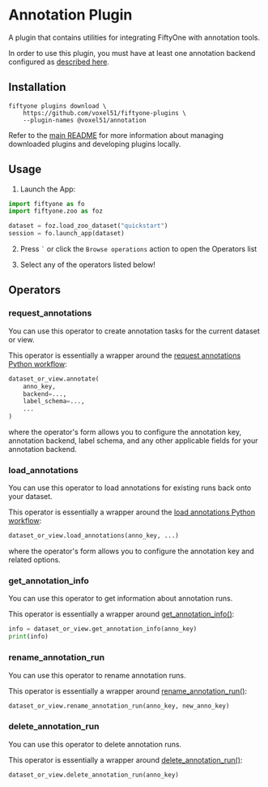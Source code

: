 # Annotation Plugin

A plugin that contains utilities for integrating FiftyOne with annotation
tools.

In order to use this plugin, you must have at least one annotation backend
configured as
[described here](https://docs.voxel51.com/user_guide/annotation.html).

## Installation

```shell
fiftyone plugins download \
    https://github.com/voxel51/fiftyone-plugins \
    --plugin-names @voxel51/annotation
```

Refer to the [main README](https://github.com/voxel51/fiftyone-plugins) for
more information about managing downloaded plugins and developing plugins
locally.

## Usage

1.  Launch the App:

```py
import fiftyone as fo
import fiftyone.zoo as foz

dataset = foz.load_zoo_dataset("quickstart")
session = fo.launch_app(dataset)
```

2.  Press `` ` `` or click the `Browse operations` action to open the Operators
    list

3.  Select any of the operators listed below!

## Operators

### request_annotations

You can use this operator to create annotation tasks for the current dataset or
view.

This operator is essentially a wrapper around the
[request annotations Python workflow](https://docs.voxel51.com/user_guide/annotation.html#requesting-annotations):

```py
dataset_or_view.annotate(
    anno_key,
    backend=...,
    label_schema=...,
    ...
)
```

where the operator's form allows you to configure the annotation key,
annotation backend, label schema, and any other applicable fields for your
annotation backend.

### load_annotations

You can use this operator to load annotations for existing runs back onto your
dataset.

This operator is essentially a wrapper around the
[load annotations Python workflow](https://docs.voxel51.com/user_guide/annotation.html#loading-annotations):

```py
dataset_or_view.load_annotations(anno_key, ...)
```

where the operator's form allows you to configure the annotation key and
related options.

### get_annotation_info

You can use this operator to get information about annotation runs.

This operator is essentially a wrapper around
[get_annotation_info()](https://docs.voxel51.com/api/fiftyone.core.collections.html#fiftyone.core.collections.SampleCollection.get_annotation_info):

```py
info = dataset_or_view.get_annotation_info(anno_key)
print(info)
```

### rename_annotation_run

You can use this operator to rename annotation runs.

This operator is essentially a wrapper around
[rename_annotation_run()](https://docs.voxel51.com/api/fiftyone.core.collections.html#fiftyone.core.collections.SampleCollection.rename_annotation_run):

```py
dataset_or_view.rename_annotation_run(anno_key, new_anno_key)
```

### delete_annotation_run

You can use this operator to delete annotation runs.

This operator is essentially a wrapper around
[delete_annotation_run()](https://docs.voxel51.com/api/fiftyone.core.collections.html#fiftyone.core.collections.SampleCollection.delete_annotation_run):

```py
dataset_or_view.delete_annotation_run(anno_key)
```
